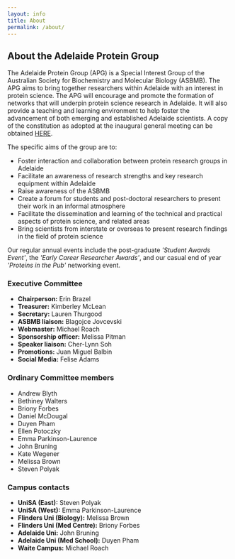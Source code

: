 ```yaml
---
layout: info
title: About
permalink: /about/
---
```


## About the Adelaide Protein Group

The Adelaide Protein Group (APG) is a Special Interest Group of the Australian Society for Biochemistry and Molecular Biology (ASBMB). 
The APG aims to bring together researchers within Adelaide with an interest in protein science. 
The APG will encourage and promote the formation of networks that will underpin protein science research in Adelaide. 
It will also provide a teaching and learning environment to help foster the advancement of both emerging and established Adelaide scientists.
A copy of the constitution as adopted at the inaugural general meeting can be obtained [HERE][1].

The specific aims of the group are to:

- Foster interaction and collaboration between protein research groups in Adelaide
- Facilitate an awareness of research strengths and key research equipment within Adelaide
- Raise awareness of the ASBMB
- Create a forum for students and post-doctoral researchers to present their work in an informal atmosphere
- Facilitate the dissemination and learning of the technical and practical aspects of protein science, and related areas
- Bring scientists from interstate or overseas to present research findings in the field of protein science

Our regular annual events include the post-graduate _'Student Awards Event'_, the _'Early Career Researcher Awards'_, and our casual end of year _'Proteins in the Pub'_ networking event.


### Executive Committee

 - __Chairperson:__ Erin Brazel
 - __Treasurer:__ Kimberley McLean
 - __Secretary:__ Lauren Thurgood
 - __ASBMB liaison:__ Blagojce Jovcevski
 - __Webmaster:__ Michael Roach
 - __Sponsorship officer:__ Melissa Pitman
 - __Speaker liaison:__ Cher-Lynn Soh
 - __Promotions:__ Juan Miguel Balbin 
 - __Social Media:__ Felise Adams

### Ordinary Committee members

 - Andrew Blyth
 - Bethiney Walters
 - Briony Forbes
 - Daniel McDougal
 - Duyen Pham
 - Ellen Potoczky
 - Emma Parkinson-Laurence
 - John Bruning
 - Kate Wegener
 - Melissa Brown
 - Steven Polyak

### Campus contacts

 - __UniSA (East):__ Steven Polyak
 - __UniSA (West):__ Emma Parkinson-Laurence
 - __Flinders Uni (Biology):__ Melissa Brown
 - __Flinders Uni (Med Centre):__ Briony Forbes
 - __Adelaide Uni:__ John Bruning
 - __Adelaide Uni (Med School):__ Duyen Pham
 - __Waite Campus:__ Michael Roach

[1]:/assets/docs/APGConstitution-20080417.doc
